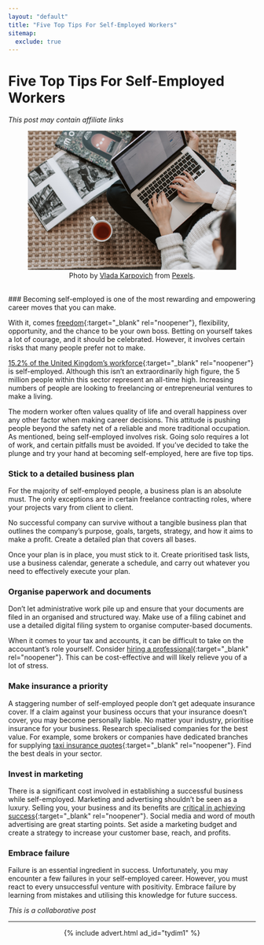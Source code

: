 ```yaml
---
layout: "default"
title: "Five Top Tips For Self-Employed Workers"
sitemap:
  exclude: true
---
```


# Five Top Tips For Self-Employed Workers
*This post may contain affiliate links*

<center>
<figure>
    <img src='/i/2020/2020posts/five-top-tips-for-self-employed-workers.jpg' alt='hands typing at laptop'>
    <figcaption>Photo by <a href="https://www.pexels.com/@vlada-karpovich?utm_content=attributionCopyText&utm_medium=referral&utm_source=pexels" target="_blank" rel="noopener">Vlada Karpovich</a> from <a href="https://www.pexels.com/photo/crop-young-businesswoman-using-laptop-while-drinking-tea-at-home-4050347/?utm_content=attributionCopyText&utm_medium=referral&utm_source=pexels" target="_blank" rel="noopener">Pexels</a>.</figcaption>
</figure>
</center>
<br />
### Becoming self-employed is one of the most rewarding and empowering career moves that you can make. 

With it, comes [freedom](https://inspiringlifedesign.com/posts/freedom-plan-part-1.html){:target="_blank" rel="noopener"}, flexibility, opportunity, and the chance to be your own boss. Betting on yourself takes a lot of courage, and it should be celebrated. However, it involves certain risks that many people prefer not to make.

[15.2% of the United Kingdom’s workforce](https://www.ons.gov.uk/employmentandlabourmarket/peopleinwork/employmentandemployeetypes/bulletins/employmentintheuk/january2020#:~:text=there%20were%20a%20joint%20record,more%20than%20a%20year%20earlier){:target="_blank" rel="noopener"} is self-employed. Although this isn’t an extraordinarily high figure, the 5 million people within this sector represent an all-time high. Increasing numbers of people are looking to freelancing or entrepreneurial ventures to make a living. 

The modern worker often values quality of life and overall happiness over any other factor when making career decisions. This attitude is pushing people beyond the safety net of a reliable and more traditional occupation. 
As mentioned, being self-employed involves risk. Going solo requires a lot of work, and certain pitfalls must be avoided. If you’ve decided to take the plunge and try your hand at becoming self-employed, here are five top tips.

### Stick to a detailed business plan
For the majority of self-employed people, a business plan is an absolute must. The only exceptions are in certain freelance contracting roles, where your projects vary from client to client. 

No successful company can survive without a tangible business plan that outlines the company’s purpose, goals, targets, strategy, and how it aims to make a profit. Create a detailed plan that covers all bases. 

Once your plan is in place, you must stick to it. Create prioritised task lists, use a business calendar, generate a schedule, and carry out whatever you need to effectively execute your plan. 

### Organise paperwork and documents
Don’t let administrative work pile up and ensure that your documents are filed in an organised and structured way. Make use of a filing cabinet and use a detailed digital filing system to organise computer-based documents.

When it comes to your tax and accounts, it can be difficult to take on the accountant’s role yourself. Consider [hiring a professional](https://www.simplybusiness.co.uk/knowledge/articles/2017/01/should-I-hire-an-accountant-5-benefits-of-having-an-accountant/){:target="_blank" rel="noopener"}. This can be cost-effective and will likely relieve you of a lot of stress. 

### Make insurance a priority
A staggering number of self-employed people don’t get adequate insurance cover. If a claim against your business occurs that your insurance doesn’t cover, you may become personally liable. No matter your industry, prioritise insurance for your business. Research specialised companies for the best value. For example, some brokers or companies have dedicated branches for supplying [taxi insurance quotes](https://www.onesureinsurance.co.uk/taxi-insurance){:target="_blank" rel="noopener"}. Find the best deals in your sector. 

### Invest in marketing
There is a significant cost involved in establishing a successful business while self-employed. Marketing and advertising shouldn’t be seen as a luxury. Selling you, your business and its benefits are [critical in achieving success](https://www.business2community.com/marketing/why-is-marketing-important-9-reasons-why-you-really-do-need-it-02186221){:target="_blank" rel="noopener"}. 
Social media and word of mouth advertising are great starting points. Set aside a marketing budget and create a strategy to increase your customer base, reach, and profits. 

### Embrace failure
Failure is an essential ingredient in success. Unfortunately, you may encounter a few failures in your self-employed career. However, you must react to every unsuccessful venture with positivity. Embrace failure by learning from mistakes and utilising this knowledge for future success. 


*This is a collaborative post*

***

<!-- START ADVERTISER: Turn Your Dreams Into Money -->
<center>
{% include advert.html ad_id="tydim1" %}
</center>
<!-- END ADVERTISER: Turn Your Dreams Into Money -->












